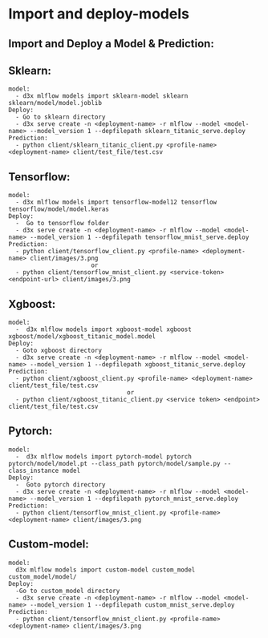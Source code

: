 # Import and deploy-models
## Import and Deploy a Model & Prediction:
  ## Sklearn:
    model:
      - d3x mlflow models import sklearn-model sklearn sklearn/model/model.joblib
    Deploy:
      - Go to sklearn directory
      - d3x serve create -n <deployment-name> -r mlflow --model <model-name> --model_version 1 --depfilepath sklearn_titanic_serve.deploy
    Prediction:
      - python client/sklearn_titanic_client.py <profile-name> <deployment-name> client/test_file/test.csv
 ## Tensorflow:
    model:
      - d3x mlflow models import tensorflow-model12 tensorflow tensorflow/model/model.keras
    Deploy:
      -  Go to tensorflow folder
      - d3x serve create -n <deployment-name> -r mlflow --model <model-name> --model_version 1 --depfilepath tensorflow_mnist_serve.deploy
    Prediction:
      - python client/tensorflow_client.py <profile-name> <deployment-name> client/images/3.png
                           or
      - python client/tensorflow_mnist_client.py <service-token> <endpoint-url> client/images/3.png
 ## Xgboost:
    model:
      -  d3x mlflow models import xgboost-model xgboost xgboost/model/xgboost_titanic_model.model
    Deploy:
      - Goto xgboost directory
      - d3x serve create -n <deployment-name> -r mlflow --model <model-name> --model_version 1 --depfilepath xgboost_titanic_serve.deploy
    Prediction:
      - python client/xgboost_client.py <profile-name> <deployment-name> client/test_file/test.csv
                                     or
      - python client/xgboost_titanic_client.py <service token> <endpoint> client/test_file/test.csv
  ## Pytorch:
    model:
      -  d3x mlflow models import pytorch-model pytorch pytorch/model/model.pt --class_path pytorch/model/sample.py --class_instance model
    Deploy:
      -  Goto pytorch directory
      - d3x serve create -n <deployment-name> -r mlflow --model <model-name> --model_version 1 --depfilepath pytorch_mnist_serve.deploy
    Prediction:
      - python client/tensorflow_mnist_client.py <profile-name> <deployment-name> client/images/3.png
  ## Custom-model:
    model:
      d3x mlflow models import custom-model custom_model custom_model/model/
    Deploy:
      -Go to custom_model directory
      - d3x serve create -n <deployment-name> -r mlflow --model <model-name> --model_version 1 --depfilepath custom_mnist_serve.deploy
    Prediction:
      - python client/tensorflow_mnist_client.py <profile-name> <deployment-name> client/images/3.png
  

